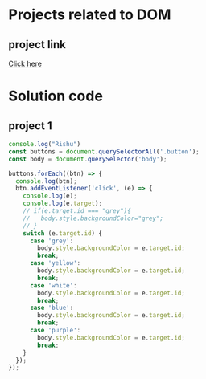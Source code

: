 # Projects related to DOM

## project link
[Click here](https://stackblitz.com/edit/dom-project-chaiaurcode?file=index.html)

# Solution code

## project 1
```javaScript
console.log("Rishu")
const buttons = document.querySelectorAll('.button');
const body = document.querySelector('body');

buttons.forEach((btn) => {
  console.log(btn);
  btn.addEventListener('click', (e) => {
    console.log(e);
    console.log(e.target);
    // if(e.target.id === "grey"){
    //   body.style.backgroundColor="grey";
    // }
    switch (e.target.id) {
      case 'grey':
        body.style.backgroundColor = e.target.id;
        break;
      case 'yellow':
        body.style.backgroundColor = e.target.id;
        break;
      case 'white':
        body.style.backgroundColor = e.target.id;
        break;
      case 'blue':
        body.style.backgroundColor = e.target.id;
        break;
      case 'purple':
        body.style.backgroundColor = e.target.id;
        break;
    }
  });
});


```
